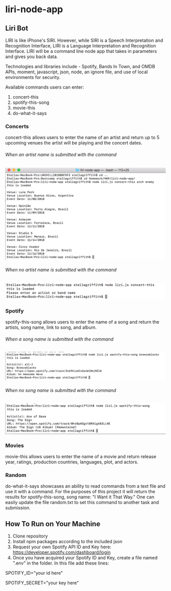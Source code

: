 # liri-node-app
## Liri Bot

LIRI is like iPhone's SIRI. However, while SIRI is a Speech Interpretation and Recognition Interface, LIRI is a Language Interpretation and Recognition Interface. LIRI will be a command line node app that takes in parameters and gives you back data.

Technologies and libraries include - Spotify, Bands In Town, and OMDB APIs, moment, javascript, json, node, an ignore file, and use of local environments for security.

Available commands users can enter:
1) concert-this
2) spotify-this-song
3) movie-this
4) do-what-it-says

### Concerts
concert-this allows users to enter the name of an artist and return up to 5 upcoming venues the artist will be playing and the concert dates.
###### When an artist name is submitted with the command
![Concert-This-Image](/liriPics/concert-this%20band.png?raw=true "When an artist name is submitted with the command")
###### When no artist name is submitted with the command
![](/liriPics/concert-this%20null.png?raw=true "When no artist name is submitted with the command")



### Spotify
spotify-this-song allows users to enter the name of a song and return the artists, song name, link to song, and album.
###### When a song name is submitted with the command
![Spotify-This-Song-Image](/liriPics/spotify-this-song%20song.png?raw=true "When a song name is submitted with the command")
###### When no song name is submitted with the command
![](/liriPics/spotify-this-song%20null.png?raw=true "When no song name is submitted with the command")

### Movies
movie-this allows users to enter the name of a movie and return release year, ratings, production countries, languages, plot, and actors.

### Random
do-what-it-says showcases an ability to read commands from a text file and use it with a command. For the purposes of this project it will return the results for spotify-this-song, song name: "I Want it That Way." One can easily update the file random.txt to set this command to another task and submission.

## How To Run on Your Machine
1) Clone repository
2) Install npm packages according to the included json
3) Request your own Spotify API ID and Key here: https://developer.spotify.com/dashboard/login
4) Once you have acquired your Spotify ID and Key, create a file named ".env" in the folder. In this file add these lines:

  SPOTIFY_ID="your id here"

  SPOTIFY_SECRET="your key here"

